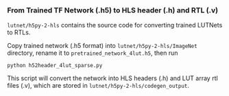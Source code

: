 ### From Trained TF Network (.h5) to HLS header (.h) and RTL (.v)

`lutnet/h5py-2-hls` contains the source code for converting trained LUTNets to RTLs.

Copy trained network (.h5 format) into `lutnet/h5py-2-hls/ImageNet` directory, rename it to `pretrained_network_4lut.h5`, then run

```
python h52header_4lut_sparse.py
```

This script will convert the network into HLS headers (.h) and LUT array rtl files (.v), which are stored in `lutnet/h5py-2-hls/codegen_output`.

